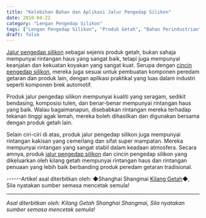 ```yaml
---
title: "Kelebihan Bahan dan Aplikasi Jalur Pengedap Silikon"
date: 2010-04-22
category: "Lengan Pengedap Silikon"
tags: ["Lengan Pengedap Silikon", "Produk Getah", "Bahan Perindustrian"]
draft: false
---
```


[Jalur pengedap silikon](http://www.smpolymer.com/guijiaomifengtiao/) sebagai sejenis produk getah, bukan sahaja mempunyai rintangan haus yang sangat baik, tetapi juga mempunyai keanjalan dan kekuatan koyakan yang sangat kuat. Serupa dengan [cincin pengedap silikon](http://www.smpolymer.com/), mereka juga sesuai untuk pembuatan komponen peredam getaran dan produk lain, dengan aplikasi praktikal yang luas dalam industri seperti komponen brek automotif.

Produk jalur pengedap silikon mempunyai kualiti yang seragam, sedikit bendasing, komposisi tulen, dan benar-benar mempunyai rintangan haus yang baik. Walau bagaimanapun, disebabkan rintangan mereka terhadap tekanan tinggi agak lemah, mereka boleh dihasilkan dan digunakan bersama dengan produk getah lain.

Selain ciri-ciri di atas, produk jalur pengedap silikon juga mempunyai rintangan kakisan yang cemerlang dan sifat super mampatan. Mereka mempunyai rintangan yang sangat stabil dalam keadaan atmosfera. Secara amnya, produk [jalur pengedap silikon](http://www.smpolymer.com/guijiaomifengtiao/) dan cincin pengedap silikon yang dikeluarkan oleh kilang getah mempunyai rintangan haus dan rintangan penuaan yang lebih baik berbanding produk peredam getaran tradisional.

------Artikel asal diterbitkan oleh: ◆Shanghai Shangmai [Kilang Getah](http://www.smpolymer.com/)◆, Sila nyatakan sumber semasa mencetak semula!

---

*Asal diterbitkan oleh: Kilang Getah Shanghai Shangmai, Sila nyatakan sumber semasa mencetak semula!*
